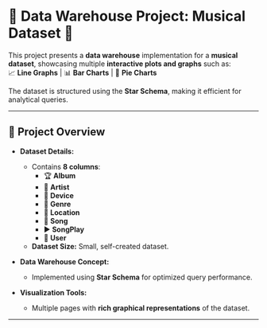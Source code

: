 # 🎵 Data Warehouse Project: Musical Dataset 🎵  

This project presents a **data warehouse** implementation for a **musical dataset**, showcasing multiple **interactive plots and graphs** such as:  
📈 **Line Graphs** | 📊 **Bar Charts** | 🥧 **Pie Charts**  

The dataset is structured using the **Star Schema**, making it efficient for analytical queries.  

---

## 📂 Project Overview  

- **Dataset Details:**  
  - Contains **8 columns**:  
    - 🏆 **Album**  
    - 🎤 **Artist**  
    - 📱 **Device**  
    - 🎼 **Genre**  
    - 📍 **Location**  
    - 🎵 **Song**  
    - ▶️ **SongPlay**  
    - 👤 **User**  
  - **Dataset Size:** Small, self-created dataset.  

- **Data Warehouse Concept:**  
  - Implemented using **Star Schema** for optimized query performance.  

- **Visualization Tools:**  
  - Multiple pages with **rich graphical representations** of the dataset.  

---
